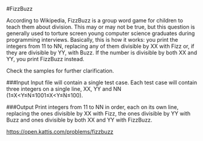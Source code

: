 #FizzBuzz

According to Wikipedia, FizzBuzz is a group word game for children to teach them about division. This may or may not be true, but this question is generally used to torture screen young computer science graduates during programming interviews.
Basically, this is how it works: you print the integers from 11 to NN, replacing any of them divisible by XX with Fizz or, if they are divisible by YY, with Buzz. If the number is divisible by both XX and YY, you print FizzBuzz instead.

Check the samples for further clarification.

###Input
Input file will contain a single test case. Each test case will contain three integers on a single line, XX, YY and NN (1≤X<Y≤N≤1001≤X<Y≤N≤100).

###Output
Print integers from 11 to NN in order, each on its own line, replacing the ones divisible by XX with Fizz, the ones divisible by YY with Buzz and ones divisible by both XX and YY with FizzBuzz.

https://open.kattis.com/problems/fizzbuzz